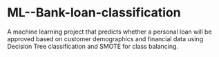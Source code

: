 # ML--Bank-loan-classification
A machine learning project that predicts whether a personal loan will be approved based on customer demographics and financial data using Decision Tree classification and SMOTE for class balancing.
